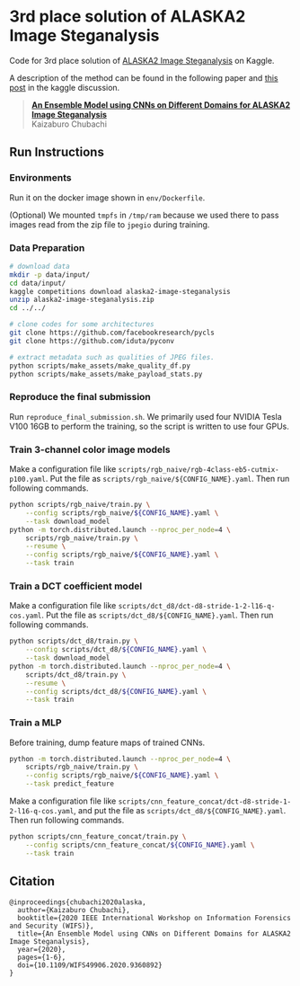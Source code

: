 3rd place solution of ALASKA2 Image Steganalysis
===

Code for 3rd place solution of [ALASKA2 Image Steganalysis](https://www.kaggle.com/c/alaska2-image-steganalysis/overview) on Kaggle.

A description of the method can be found in the following paper and [this post](https://www.kaggle.com/c/alaska2-image-steganalysis/discussion/168870) in the kaggle discussion.
> [**An Ensemble Model using CNNs on Different Domains for ALASKA2 Image Steganalysis**](https://ieeexplore.ieee.org/document/9360892)  
> Kaizaburo Chubachi

Run Instructions
---

### Environments

Run it on the docker image shown in `env/Dockerfile`.

(Optional) We mounted `tmpfs` in `/tmp/ram` because we used there to pass images read from the zip file to `jpegio` during training.

### Data Preparation

```bash
# download data
mkdir -p data/input/
cd data/input/
kaggle competitions download alaska2-image-steganalysis
unzip alaska2-image-steganalysis.zip
cd ../../

# clone codes for some architectures
git clone https://github.com/facebookresearch/pycls
git clone https://github.com/iduta/pyconv

# extract metadata such as qualities of JPEG files.
python scripts/make_assets/make_quality_df.py
python scripts/make_assets/make_payload_stats.py
```

### Reproduce the final submission

Run `reproduce_final_submission.sh`.  We primarily used four NVIDIA Tesla V100 16GB to perform the training, so the script is written to use four GPUs.

### Train 3-channel color image models

Make a configuration file like `scripts/rgb_naive/rgb-4class-eb5-cutmix-p100.yaml`. Put the file as `scripts/rgb_naive/${CONFIG_NAME}.yaml`. Then run following commands.

```bash
python scripts/rgb_naive/train.py \
    --config scripts/rgb_naive/${CONFIG_NAME}.yaml \
    --task download_model
python -m torch.distributed.launch --nproc_per_node=4 \
    scripts/rgb_naive/train.py \
    --resume \
    --config scripts/rgb_naive/${CONFIG_NAME}.yaml \
    --task train
```

### Train a DCT coefficient model

Make a configuration file like `scripts/dct_d8/dct-d8-stride-1-2-l16-q-cos.yaml`. Put the file as `scripts/dct_d8/${CONFIG_NAME}.yaml`. Then run following commands.

```bash
python scripts/dct_d8/train.py \
    --config scripts/dct_d8/${CONFIG_NAME}.yaml \
    --task download_model
python -m torch.distributed.launch --nproc_per_node=4 \
    scripts/dct_d8/train.py \
    --resume \
    --config scripts/dct_d8/${CONFIG_NAME}.yaml \
    --task train
```

### Train a MLP

Before training, dump feature maps of trained CNNs.

```bash
python -m torch.distributed.launch --nproc_per_node=4 \
    scripts/rgb_naive/train.py \
    --config scripts/rgb_naive/${CONFIG_NAME}.yaml \
    --task predict_feature
```

Make a configuration file like `scripts/cnn_feature_concat/dct-d8-stride-1-2-l16-q-cos.yaml`, and put the file as `scripts/dct_d8/${CONFIG_NAME}.yaml`. Then run following commands.

```bash
python scripts/cnn_feature_concat/train.py \
    --config scripts/cnn_feature_concat/${CONFIG_NAME}.yaml \
    --task train
```

Citation
---

```
@inproceedings{chubachi2020alaska,
  author={Kaizaburo Chubachi},
  booktitle={2020 IEEE International Workshop on Information Forensics and Security (WIFS)}, 
  title={An Ensemble Model using CNNs on Different Domains for ALASKA2 Image Steganalysis}, 
  year={2020},
  pages={1-6},
  doi={10.1109/WIFS49906.2020.9360892}
}
```
